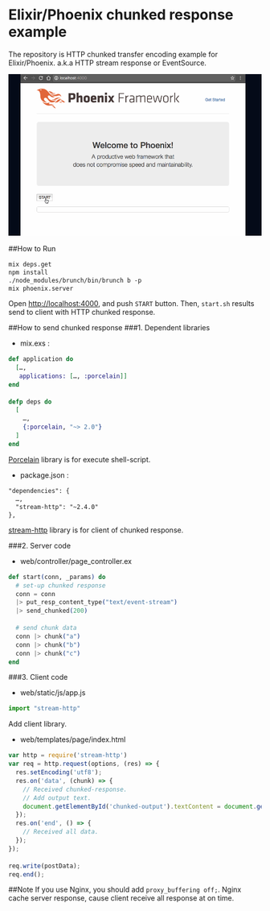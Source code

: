 # Elixir/Phoenix chunked response example
The repository is HTTP chunked transfer encoding example for Elixir/Phoenix. a.k.a HTTP stream response or EventSource.

![chunk_demo.gif](chunk_demo.gif)


##How to Run
```
mix deps.get
npm install
./node_modules/brunch/bin/brunch b -p
mix phoenix.server
```

Open <http://localhost:4000>, and push `START` button. Then, `start.sh` results send to client with HTTP chunked response.


##How to send chunked response
###1. Dependent libraries
- mix.exs :

```elixir
def application do
  […,
   applications: […, :porcelain]]
end

defp deps do
  [
    …,
    {:porcelain, "~> 2.0"}
  ]
end
```

[Porcelain](https://hex.pm/packages/porcelain) library is for execute shell-script.


- package.json :

```
"dependencies": {
  …,
  "stream-http": "~2.4.0"
},
```

[stream-http](https://www.npmjs.com/package/stream-http) library is for client of chunked response.


###2. Server code
- web/controller/page_controller.ex

```elixir
def start(conn, _params) do
  # set-up chunked response
  conn = conn
  |> put_resp_content_type("text/event-stream")
  |> send_chunked(200)

  # send chunk data
  conn |> chunk("a")
  conn |> chunk("b")
  conn |> chunk("c")
end
```


###3. Client code
- web/static/js/app.js

```javascript
import "stream-http"
```

Add client library.

- web/templates/page/index.html

```javascript
var http = require('stream-http')
var req = http.request(options, (res) => {
  res.setEncoding('utf8');
  res.on('data', (chunk) => {
    // Received chunked-response.
    // Add output text.
    document.getElementById('chunked-output').textContent = document.getElementById('chunked-output').textContent + chunk;
  });
  res.on('end', () => {
    // Received all data.
  });
});

req.write(postData);
req.end();
```


##Note
If you use Nginx, you should add `proxy_buffering off;`. Nginx cache server response, cause client receive all response at on time.

